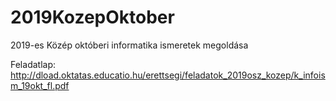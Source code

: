 # 2019KozepOktober
 2019-es Közép októberi informatika ismeretek megoldása
 
 Feladatlap: http://dload.oktatas.educatio.hu/erettsegi/feladatok_2019osz_kozep/k_infoism_19okt_fl.pdf
